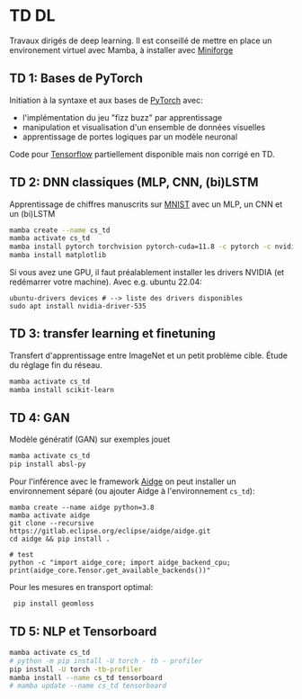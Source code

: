 # TD DL
Travaux dirigés de deep learning. Il est conseillé de mettre en place un environement virtuel avec Mamba, à installer avec [Miniforge](https://github.com/conda-forge/miniforge/releases/latest/download/Miniforge3-Linux-x86_64.sh)

## TD 1: Bases de PyTorch
Initiation à la syntaxe et aux bases de [PyTorch](https://pytorch.org/) avec:
- l'implémentation du jeu "fizz buzz" par apprentissage
- manipulation et visualisation d'un ensemble de données visuelles
- apprentissage de portes logiques par un modèle neuronal

Code pour [Tensorflow](https://www.tensorflow.org/) partiellement disponible mais non corrigé en TD.

## TD 2: DNN classiques (MLP, CNN, (bi)LSTM
Apprentissage de chiffres manuscrits sur [MNIST](http://yann.lecun.com/exdb/mnist/) avec un MLP, un CNN et un (bi)LSTM


```bash
mamba create --name cs_td
mamba activate cs_td
mamba install pytorch torchvision pytorch-cuda=11.8 -c pytorch -c nvidia # sept. 2024
mamba install matplotlib
```

Si vous avez une GPU, il faut préalablement installer les drivers NVIDIA (et redémarrer votre machine). Avec e.g. ubuntu 22.04:
```
ubuntu-drivers devices # --> liste des drivers disponibles
sudo apt install nvidia-driver-535
```

## TD 3: transfer learning et finetuning
Transfert d'apprentissage entre ImageNet et un petit problème cible. Étude du réglage fin du réseau.
```bash
mamba activate cs_td
mamba install scikit-learn
```

## TD 4: GAN
Modèle génératif (GAN) sur exemples jouet
```bash
mamba activate cs_td
pip install absl-py
```
Pour l'inférence avec le framework [Aidge](https://projects.eclipse.org/projects/technology.aidge) on peut installer un environnement séparé (ou ajouter Aidge à l'environnement `cs_td`):
```
mamba create --name aidge python=3.8
mamba activate aidge
git clone --recursive https://gitlab.eclipse.org/eclipse/aidge/aidge.git
cd aidge && pip install .

# test
python -c "import aidge_core; import aidge_backend_cpu; print(aidge_core.Tensor.get_available_backends())"
```
Pour les mesures en transport optimal:
```bash
 pip install geomloss
```

## TD 5: NLP et Tensorboard

```bash
mamba activate cs_td
# python -m pip install -U torch - tb - profiler
pip install -U torch -tb-profiler
mamba install --name cs_td tensorboard
# mamba update --name cs_td tensorboard
```
